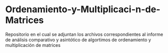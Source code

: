 # Ordenamiento-y-Multiplicaci-n-de-Matrices
Repositorio en el cual se adjuntan los archivos correspondientes al informe de análisis comparativo y asintótico de algortimos de ordenamiento y multiplicación de matrices
